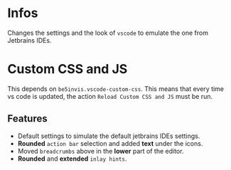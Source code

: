 # Infos

Changes the settings and the look of `vscode` to emulate the one from Jetbrains IDEs.

# Custom CSS and JS

This depends on `be5invis.vscode-custom-css`. This means that every time vs code is updated, the
action `Reload Custom CSS and JS` must be run.

## Features 

 - Default settings to simulate the default jetbrains IDEs settings.
 - **Rounded** `action bar` selection and added **text** under the icons.
 - Moved `breadcrumbs` above in the **lower** part of the editor.
 - **Rounded** and **extended** `inlay hints`.